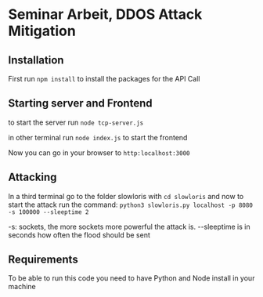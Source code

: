 # Seminar Arbeit, DDOS Attack Mitigation

## Installation

First run `npm install` to install the packages for the API Call

## Starting server and Frontend

to start the server run `node tcp-server.js` 

in other terminal run `node index.js` to start the frontend

Now you can go in your browser to `http:localhost:3000`

## Attacking

In a third terminal go to the folder slowloris with `cd slowloris` and now to start the attack run the command:
`python3 slowloris.py localhost -p 8080 -s 100000 --sleeptime 2`


-s: sockets, the more sockets more powerful the attack is.
--sleeptime is in seconds how often the flood should be sent

## Requirements

To be able to run this code you need to have Python and Node install in your machine


